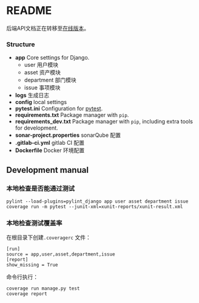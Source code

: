 # README

后端API文档正在转移至[在线版本](https://www.showdoc.com.cn/AssetManagementBackendDoc)。

### Structure

* __app__ Core settings for Django.
  - user 用户模块
  - asset 资产模块
  - department  部门模块
  - issue 事项模块
* **logs** 生成日志
* **config** local settings
* __pytest.ini__ Configuration for [pytest](https://docs.pytest.org/en/latest/).
* __requirements.txt__ Package manager with `pip`.
* __requirements_dev.txt__ Package manager with `pip`, including extra tools for development.
* **sonar-project.properties** sonarQube 配置
* **.gitlab-ci.yml** gitlab CI 配置
* **Dockerfile** Docker 环境配置

## Development manual

### 本地检查是否能通过测试

```shell
pylint --load-plugins=pylint_django app user asset department issue
coverage run -m pytest --junit-xml=xunit-reports/xunit-result.xml
```

### 本地检查测试覆盖率

在根目录下创建`.coveragerc` 文件：

```
[run]
source = app,user,asset,department,issue
[report]
show_missing = True
```

命令行执行：

```
coverage run manage.py test
coverage report
```